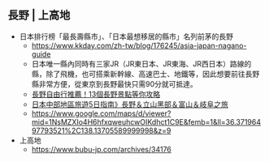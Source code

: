 ## 長野 | 上高地
- 日本排行榜「最長壽縣市」、「日本最想移居的縣市」名列前茅的長野
  - https://www.kkday.com/zh-tw/blog/176245/asia-japan-nagano-guide
  - 日本唯一縣內同時有三家JR（JR東日本、JR東海、JR西日本）路線的縣，除了飛機，也可搭乘新幹線、高速巴士、地鐵等，因此想要前往長野縣非常方便，從東京到長野最快只需90分就可抵達。
  - [長野自由行推薦！13個長野景點等你攻略](https://www.kkday.com/zh-tw/blog/176245/asia-japan-nagano-guide)
  - [日本中部地區旅遊5日指南》長野＆立山黑部＆富山＆岐阜之旅](https://www.kkday.com/zh-tw/blog/197705/asia-japan-chubu-guide)
  - https://www.google.com/maps/d/viewer?mid=1NsMZXIo4H6hfxqweuhcwOIKdhct1C9E&femb=1&ll=36.37196497793521%2C138.13705589999998&z=9
- 上高地
  - https://www.bubu-jp.com/archives/34176 
